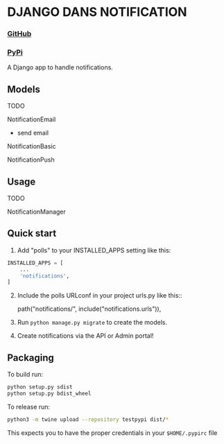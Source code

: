 # DJANGO DANS NOTIFICATION

### [GitHub](https://github.com/dan1229/django_dans_notifications)
### [PyPi](https://pypi.org/project/django-dans-notifications/)

A Django app to handle notifications.


## Models

TODO

NotificationEmail
- send email

NotificationBasic

NotificationPush


## Usage

TODO

NotificationManager


## Quick start

1. Add "polls" to your INSTALLED_APPS setting like this:

```python
INSTALLED_APPS = [
    ...
    'notifications',
]
```

2. Include the polls URLconf in your project urls.py like this::

    path("notifications/", include("notifications.urls")),

3. Run ``python manage.py migrate`` to create the models.

4. Create notifications via the API or Admin portal!



## Packaging

To build run:

```bash
python setup.py sdist
python setup.py bdist_wheel
```

To release run:

```bash
python3 -m twine upload --repository testpypi dist/*
```

This expects you to have the proper credentials in your `$HOME/.pypirc` file